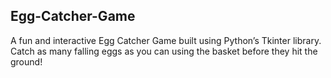 ## Egg-Catcher-Game ##
A fun and interactive Egg Catcher Game built using Python’s Tkinter library. Catch as many falling eggs as you can using the basket before they hit the ground!
